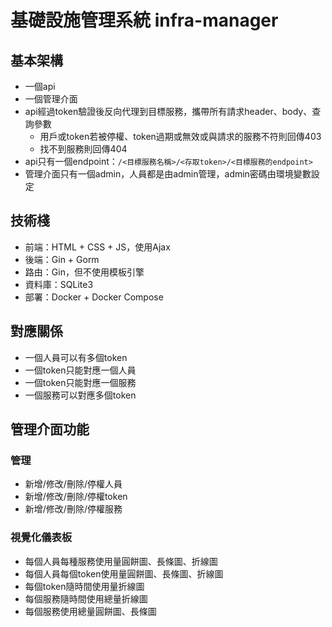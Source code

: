 # 基礎設施管理系統 infra-manager

## 基本架構

- 一個api
- 一個管理介面
- api經過token驗證後反向代理到目標服務，攜帶所有請求header、body、查詢參數
  - 用戶或token若被停權、token過期或無效或與請求的服務不符則回傳403
  - 找不到服務則回傳404
- api只有一個endpoint：`/<目標服務名稱>/<存取token>/<目標服務的endpoint>`
- 管理介面只有一個admin，人員都是由admin管理，admin密碼由環境變數設定

## 技術棧

- 前端：HTML + CSS + JS，使用Ajax
- 後端：Gin + Gorm
- 路由：Gin，但不使用模板引擎
- 資料庫：SQLite3
- 部署：Docker + Docker Compose

## 對應關係

- 一個人員可以有多個token
- 一個token只能對應一個人員
- 一個token只能對應一個服務
- 一個服務可以對應多個token

## 管理介面功能

### 管理

- 新增/修改/刪除/停權人員
- 新增/修改/刪除/停權token
- 新增/修改/刪除/停權服務

### 視覺化儀表板

- 每個人員每種服務使用量圓餅圖、長條圖、折線圖
- 每個人員每個token使用量圓餅圖、長條圖、折線圖
- 每個token隨時間使用量折線圖
- 每個服務隨時間使用總量折線圖
- 每個服務使用總量圓餅圖、長條圖
